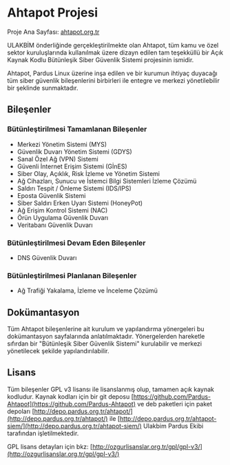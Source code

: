 # Ahtapot Projesi

Proje Ana Sayfası: [ahtapot.org.tr](http://ahtapot.org.tr)

ULAKBİM önderliğinde gerçekleştirilmekte olan Ahtapot, tüm kamu ve özel sektor kuruluşlarında kullanılmak üzere dizayn edilen tam teşekküllü bir Açık Kaynak Kodlu Bütünleşik Siber Güvenlik Sistemi projesinin ismidir.

Ahtapot, Pardus Linux üzerine inşa edilen ve bir kurumun ihtiyaç duyacağı tüm siber güvenlik bileşenlerini birbirleri ile entegre ve merkezi yönetilebilir bir şeklinde sunmaktadır.

## Bileşenler

### Bütünleştirilmesi Tamamlanan Bileşenler

* Merkezi Yönetim Sistemi (MYS)
* Güvenlik Duvarı Yönetim Sistemi (GDYS)
* Sanal Özel Ağ (VPN) Sistemi
* Güvenli İnternet Erişim Sistemi (GİnES)
* Siber Olay, Açıklık, Risk İzleme ve Yönetim Sistemi
* Ağ Cihazları, Sunucu ve İstemci Bilgi Sistemleri İzleme Çözümü
* Saldırı Tespit / Önleme Sistemi (IDS/IPS)
* Eposta Güvenlik Sistemi
* Siber Saldırı Erken Uyarı Sistemi (HoneyPot) 
* Ağ Erişim Kontrol Sistemi (NAC)
* Örün Uygulama Güvenlik Duvarı
* Veritabanı Güvenlik Duvarı 



### Bütünleştirilmesi Devam Eden Bileşenler
* DNS Güvenlik Duvarı


### Bütünleştirilmesi Planlanan Bileşenler

* Ağ Trafiği Yakalama, İzleme ve İnceleme Çözümü

## Dokümantasyon

Tüm Ahtapot bileşenlerine ait kurulum ve yapılandırma yönergeleri bu dokümantasyon sayfalarında anlatılmaktadır. Yönergelerden hareketle sıfırdan bir "Bütünleşik Siber Güvenlik Sistemi" kurulabilir ve merkezi yönetilecek şekilde yapılandırılabilir.

## Lisans

Tüm bileşenler GPL v3 lisansı ile lisanslanmış olup, tamamen açık kaynak kodludur. Kaynak kodları için bir git deposu [https://github.com/Pardus-Ahtapot](https://github.com/Pardus-Ahtapot) ve deb paketleri için paket depoları [http://depo.pardus.org.tr/ahtapot/](http://depo.pardus.org.tr/ahtapot/) ile [http://depo.pardus.org.tr/ahtapot-siem/](http://depo.pardus.org.tr/ahtapot-siem/)  Ulakbim Pardus Ekibi tarafından işletilmektedir.

GPL lisans detayları için bkz: [http://ozgurlisanslar.org.tr/gpl/gpl-v3/](http://ozgurlisanslar.org.tr/gpl/gpl-v3/)


